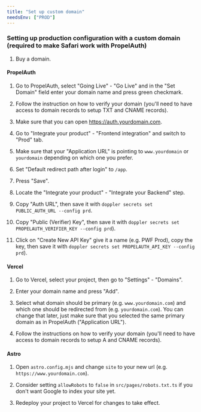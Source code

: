 ```yaml
---
title: "Set up custom domain"
needsEnv: ["PROD"]
---
```


### Setting up production configuration with a custom domain (required to make Safari work with PropelAuth)

1. Buy a domain.

#### PropelAuth

1. Go to PropelAuth, select "Going Live" - "Go Live" and in the "Set Domain" field enter your domain name and press green checkmark.

1. Follow the instruction on how to verify your domain (you'll need to have access to domain records to setup TXT and CNAME records).

1. Make sure that you can open https://auth.yourdomain.com.

1. Go to "Integrate your product" - "Frontend integration" and switch to "Prod" tab.

1. Make sure that your "Application URL" is pointing to `www.yourdomain` or `yourdomain` depending on which one you prefer.

1. Set "Default redirect path after login" to `/app`.

1. Press "Save".

1. Locate the "Integrate your product" - "Integrate your Backend" step.

1. Copy "Auth URL", then save it with `doppler secrets set PUBLIC_AUTH_URL --config prd`.

1. Copy "Public (Verifier) Key", then save it with `doppler secrets set PROPELAUTH_VERIFIER_KEY --config prd`).

1. Click on "Create New API Key" give it a name (e.g. PWF Prod), copy the key, then save it with `doppler secrets set PROPELAUTH_API_KEY --config prd`).

#### Vercel

1. Go to Vercel, select your project, then go to "Settings" - "Domains".

1. Enter your domain name and press "Add".

1. Select what domain should be primary (e.g. `www.yourdomain.com`) and which one should be redirected from (e.g. `yourdomain.com`). You can change that later, just make sure that you selected the same primary domain as in PropelAuth ("Application URL").

1. Follow the instructions on how to verify your domain (you'll need to have access to domain records to setup A and CNAME records).

#### Astro

1. Open `astro.config.mjs` and change `site` to your new url (e.g. `https://www.yourdomain.com`).

1. Consider setting `allowRobots` to `false` in `src/pages/robots.txt.ts` if you don't want Google to index your site yet.

1. Redeploy your project to Vercel for changes to take effect.
